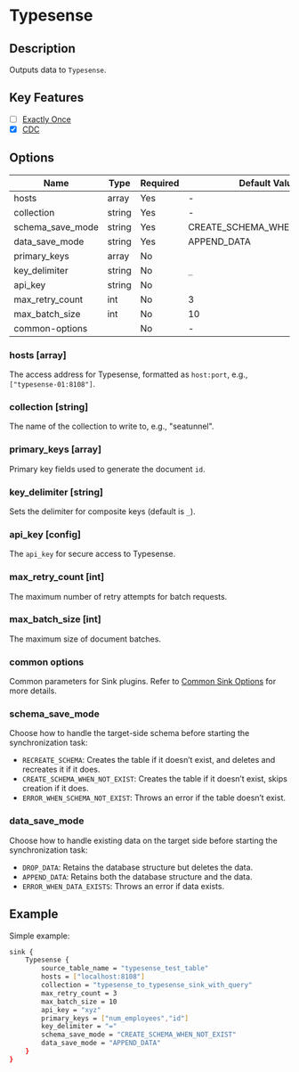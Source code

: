 # Typesense

## Description

Outputs data to `Typesense`.

## Key Features

- [ ] [Exactly Once](../../concept/connector-v2-features.md)
- [x] [CDC](../../concept/connector-v2-features.md)

## Options

| Name                   |   Type   | Required |       Default Value       |
|------------------------|----------|----------|---------------------------|
| hosts                  | array    | Yes      | -                         |
| collection             | string   | Yes      | -                         |
| schema_save_mode       | string   | Yes      | CREATE_SCHEMA_WHEN_NOT_EXIST |
| data_save_mode         | string   | Yes      | APPEND_DATA               |
| primary_keys           | array     | No       |                           |
| key_delimiter          | string   | No       | `_`                       |
| api_key                | string   | No       |                           |
| max_retry_count        | int      | No       | 3                         |
| max_batch_size         | int      | No       | 10                        |
| common-options         |          | No       | -                         |

### hosts [array]

The access address for Typesense, formatted as `host:port`, e.g., `["typesense-01:8108"]`.

### collection [string]

The name of the collection to write to, e.g., "seatunnel".

### primary_keys [array]

Primary key fields used to generate the document `id`.

### key_delimiter [string]

Sets the delimiter for composite keys (default is `_`).

### api_key [config]

The `api_key` for secure access to Typesense.

### max_retry_count [int]

The maximum number of retry attempts for batch requests.

### max_batch_size [int]

The maximum size of document batches.

### common options

Common parameters for Sink plugins. Refer to [Common Sink Options](common-options.md) for more details.

### schema_save_mode

Choose how to handle the target-side schema before starting the synchronization task:
- `RECREATE_SCHEMA`: Creates the table if it doesn’t exist, and deletes and recreates it if it does.
- `CREATE_SCHEMA_WHEN_NOT_EXIST`: Creates the table if it doesn’t exist, skips creation if it does.
- `ERROR_WHEN_SCHEMA_NOT_EXIST`: Throws an error if the table doesn’t exist.

### data_save_mode

Choose how to handle existing data on the target side before starting the synchronization task:
- `DROP_DATA`: Retains the database structure but deletes the data.
- `APPEND_DATA`: Retains both the database structure and the data.
- `ERROR_WHEN_DATA_EXISTS`: Throws an error if data exists.

## Example

Simple example:

```bash
sink {
    Typesense {
        source_table_name = "typesense_test_table"
        hosts = ["localhost:8108"]
        collection = "typesense_to_typesense_sink_with_query"
        max_retry_count = 3
        max_batch_size = 10
        api_key = "xyz"
        primary_keys = ["num_employees","id"]
        key_delimiter = "="
        schema_save_mode = "CREATE_SCHEMA_WHEN_NOT_EXIST"
        data_save_mode = "APPEND_DATA"
    }
}
```